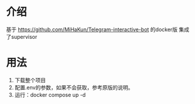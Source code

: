 # 介绍
基于 https://github.com/MiHaKun/Telegram-interactive-bot⁠ 的docker版
集成了supervisor

# 用法
1. 下载整个项目
2. 配置.env的参数，如果不会获取，参考原版的说明。
3. 运行：docker compose up -d
